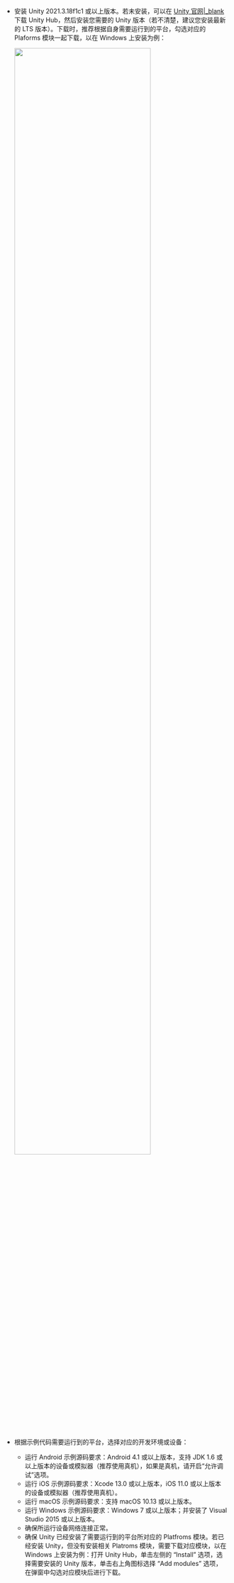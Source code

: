 - 安装 Unity 2021.3.18f1c1 或以上版本。若未安装，可以在 [Unity 官网\|_blank](https://unity.com/download) 下载 Unity Hub，然后安装您需要的 Unity 版本（若不清楚，建议您安装最新的 LTS 版本）。下载时，推荐根据自身需要运行到的平台，勾选对应的 Plaforms 模块一起下载，以在 Windows 上安装为例：

    <img src="/Pics/ZIM/Unity/unityEnv.jpeg" width="80%">

- 根据示例代码需要运行到的平台，选择对应的开发环境或设备：

    - 运行 Android 示例源码要求：Android 4.1 或以上版本，支持 JDK 1.6 或以上版本的设备或模拟器（推荐使用真机），如果是真机，请开启“允许调试”选项。
    - 运行 iOS 示例源码要求：Xcode 13.0 或以上版本，iOS 11.0 或以上版本的设备或模拟器（推荐使用真机）。
    - 运行 macOS 示例源码要求：支持 macOS 10.13 或以上版本。
    - 运行 Windows 示例源码要求：Windows 7 或以上版本；并安装了 Visual Studio 2015 或以上版本。
    - 确保所运行设备网络连接正常。
    - 确保 Unity 已经安装了需要运行到的平台所对应的 Platfroms 模块。若已经安装 Unity，但没有安装相关 Platroms 模块，需要下载对应模块，以在 Windows 上安装为例：打开 Unity Hub，单击左侧的 “Install” 选项，选择需要安装的 Unity 版本，单击右上角图标选择 “Add modules” 选项，在弹窗中勾选对应模块后进行下载。






